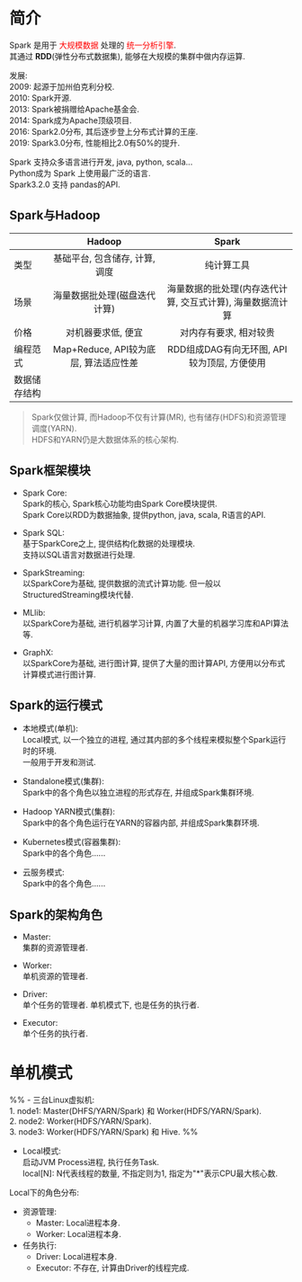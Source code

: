 
# 简介

Spark 是用于 <span style="color:red">大规模数据</span> 处理的 <span style="color:red">统一分析引擎</span>.  
其通过 **RDD**(弹性分布式数据集), 能够在大规模的集群中做内存运算.  

发展:  
2009: 起源于加州伯克利分校.  
2010: Spark开源.  
2013: Spark被捐赠给Apache基金会.  
2014: Spark成为Apache顶级项目.  
2016: Spark2.0分布, 其后逐步登上分布式计算的王座.  
2019: Spark3.0分布, 性能相比2.0有50%的提升.  

Spark 支持众多语言进行开发, java, python, scala...  
Python成为 Spark 上使用最广泛的语言.  
Spark3.2.0 支持 pandas的API.  

## Spark与Hadoop

|          |                Hadoop                 |                           Spark                            |
| -------- |:-------------------------------------:|:----------------------------------------------------------:|
| 类型     |    基础平台, 包含储存, 计算, 调度     |                         纯计算工具                         |
| 场景     |     海量数据批处理(磁盘迭代计算)      | 海量数据的批处理(内存迭代计算, 交互式计算), 海量数据流计算 |
| 价格     |          对机器要求低, 便宜           |                   对内存有要求, 相对较贵                   |
| 编程范式 | Map+Reduce, API较为底层, 算法适应性差 |        RDD组成DAG有向无环图, API较为顶层, 方便使用         |
| 数据储存结构         |                                       |                                                            |
> Spark仅做计算, 而Hadoop不仅有计算(MR), 也有储存(HDFS)和资源管理调度(YARN).  
> HDFS和YARN仍是大数据体系的核心架构.  


## Spark框架模块


- Spark Core:  
	Spark的核心, Spark核心功能均由Spark Core模块提供.  
	Spark Core以RDD为数据抽象, 提供python, java, scala, R语言的API.  

- Spark SQL:  
	基于SparkCore之上, 提供结构化数据的处理模块.  
	支持以SQL语言对数据进行处理.  

- SparkStreaming:  
	以SparkCore为基础, 提供数据的流式计算功能. 但一般以StructuredStreaming模块代替.  

- MLlib:  
	以SparkCore为基础, 进行机器学习计算, 内置了大量的机器学习库和API算法等.  

- GraphX:  
	以SparkCore为基础, 进行图计算, 提供了大量的图计算API, 方便用以分布式计算模式进行图计算.  


## Spark的运行模式


- 本地模式(单机):  
	Local模式, 以一个独立的进程, 通过其内部的多个线程来模拟整个Spark运行时的环境.  
	一般用于开发和测试.  

- Standalone模式(集群):  
	Spark中的各个角色以独立进程的形式存在, 并组成Spark集群环境.  

- Hadoop YARN模式(集群):  
	Spark中的各个角色运行在YARN的容器内部, 并组成Spark集群环境.  

- Kubernetes模式(容器集群):  
	Spark中的各个角色......  

- 云服务模式:  
	Spark中的各个角色......  


## Spark的架构角色


- Master:  
	集群的资源管理者.  

- Worker:  
	单机资源的管理者.  

- Driver:  
	单个任务的管理者. 单机模式下, 也是任务的执行者.  

- Executor:  
	单个任务的执行者.  


# 单机模式


%% - 三台Linux虚拟机:  
	1. node1: Master(DHFS/YARN/Spark) 和 Worker(HDFS/YARN/Spark).  
	2. node2: Worker(HDFS/YARN/Spark).  
	3. node3: Worker(HDFS/YARN/Spark) 和 Hive.   %%


- Local模式:  
	启动JVM Process进程, 执行任务Task.  
	local\[N]: N代表线程的数量, 不指定则为1, 指定为"\*"表示CPU最大核心数.  


Local下的角色分布:  
- 资源管理:  
	- Master: Local进程本身.  
	- Worker: Local进程本身.  
- 任务执行:  
	- Driver: Local进程本身.  
	- Executor: 不存在, 计算由Driver的线程完成.  














